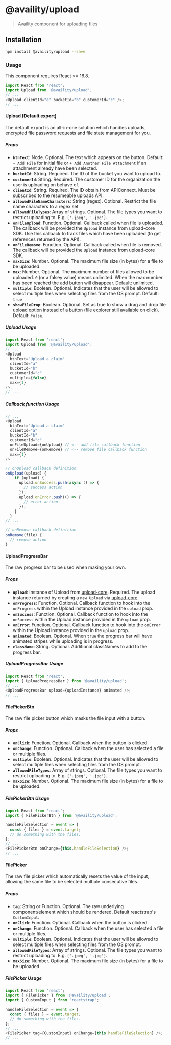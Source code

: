 # @availity/upload

> Availity component for uploading files

## Installation

```bash
npm install @availity/upload --save
```

### Usage

This component requires React >= 16.8.

```javascript
import React from 'react';
import Upload from '@availity/upload';
// ...
<Upload clientId="a" bucketId="b" customerId="c" />;
// ...
```

#### Upload (Default export)

The default export is an all-in-one solution which handles uploads, encrypted file password requests and file state management for you.

##### Props

- **`btnText`**: Node. Optional. The text which appears on the button. Default: `+ Add File` for initial file or `+ Add Another File Attachment` if an attachment already have been selected.
- **`bucketId`**: String. Required. The ID of the bucket you want to upload to.
- **`customerId`**: String. Required. The customer ID for the organization the user is uploading on behave of.
- **`clientId`**: String. Required. The ID obtain from APIConnect. Must be subscribed to the resumeable uploads API.
- **`allowedFileNameCharacters`**: String (regex). Optional. Restrict the file name characters to a regex set
- **`allowedFileTypes`**: Array of strings. Optional. The file types you want to restrict uploading to. E.g. `['.jpeg', '.jpg']`.
- **`onFileUpload`**: Function. Optional. Callback called when file is uploaded. The callback will be provided the `Upload` instance from upload-core SDK. Use this callback to track files which have been uploaded (to get references returned by the API).
- **`onFileRemove`**: Function. Optional. Callback called when file is removed. The callback will be provided the `Upload` instance from upload-core SDK.
- **`maxSize`**: Number. Optional. The maximum file size (in bytes) for a file to be uploaded.
- **`max`**: Number. Optional. The maximum number of files allowed to be uploaded. `0` (or a falsey value) means unlimited. When the max number has been reached the add button will disappear. Default: unlimited.
- **`multiple`**: Boolean. Optional. Indicates that the user will be allowed to select multiple files when selecting files from the OS prompt. Default: `true`
- **`showFileDrop`**: Boolean. Optional. Set as true to show a drag and drop file upload option instead of a button (file explorer still available on click). Default: `false`.

##### Upload Usage

```javascript
import React from 'react';
import Upload from '@availity/upload';
// ...
<Upload
  btnText="Upload a claim"
  clientId="a"
  bucketId="b"
  customerId="c"
  multiple={false}
  max={1}
/>;
// ...
```

##### Callback function Usage

```javascript
// ...
<Upload
  btnText="Upload a claim"
  clientId="a"
  bucketId="b"
  customerId="c"
  onFileUpload={onUpload} // <-- add file callback function
  onFileRemove={onRemove} // <-- remove file callback function
  max={1}
/>

// onUpload callback definition
onUpload(upload) {
    if (upload) {
      upload.onSuccess.push(async () => {
        // success action
      });
      upload.onError.push(() => {
        // error action
      });
    }
  }
// ...

// onRemove callback definition
onRemove(file) {
  // remove action
}
```

#### UploadProgressBar

The raw progress bar to be used when making your own.

##### Props

- **`upload`**: Instance of Upload from [upload-core](https://github.com/Availity/sdk-js/tree/master/packages/upload-core). Required. The upload instance returned by creating a `new Upload` via [upload-core](https://github.com/Availity/sdk-js/tree/master/packages/upload-core).
- **`onProgress`**: Function. Optional. Callback function to hook into the `onProgress` within the Upload instance provided in the `upload` prop.
- **`onSuccess`**: Function. Optional. Callback function to hook into the `onSuccess` within the Upload instance provided in the `upload` prop.
- **`onError`**: Function. Optional. Callback function to hook into the `onError` within the Upload instance provided in the `upload` prop.
- **`animated`**: Boolean. Optional. When `true` the progress bar will have animated stripes while uploading is in progress.
- **`className`**: String. Optional. Additional classNames to add to the progress bar.

##### UploadProgressBar Usage

```javascript
import React from 'react';
import { UploadProgressBar } from '@availity/upload';
// ...
<UploadProgressBar upload={uploadInstance} animated />;
// ...
```

#### FilePickerBtn

The raw file picker button which masks the file input with a button.

##### Props

- **`onClick`**: Function. Optional. Callback when the button is clicked.
- **`onChange`**: Function. Optional. Callback when the user has selected a file or multiple files.
- **`multiple`**: Boolean. Optional. Indicates that the user will be allowed to select multiple files when selecting files from the OS prompt.
- **`allowedFileTypes`**: Array of strings. Optional. The file types you want to restrict uploading to. E.g. `['.jpeg', '.jpg']`.
- **`maxSize`**: Number. Optional. The maximum file size (in bytes) for a file to be uploaded.

##### FilePickerBtn Usage

```javascript
import React from 'react';
import { FilePickerBtn } from '@availity/upload';

handleFileSelection = event => {
  const { files } = event.target;
  // do something with the files.
};
// ...
<FilePickerBtn onChange={this.handleFileSelection} />;
// ...
```

#### FilePicker

The raw file picker which automatically resets the value of the input, allowing the same file to be selected multiple consecutive files.

##### Props

- **`tag`**: String or Function. Optional. The raw underlying component/element which should be rendered. Default reactstrap's `CustomInput`.
- **`onClick`**: Function. Optional. Callback when the button is clicked.
- **`onChange`**: Function. Optional. Callback when the user has selected a file or multiple files.
- **`multiple`**: Boolean. Optional. Indicates that the user will be allowed to select multiple files when selecting files from the OS prompt.
- **`allowedFileTypes`**: Array of strings. Optional. The file types you want to restrict uploading to. E.g. `['.jpeg', '.jpg']`.
- **`maxSize`**: Number. Optional. The maximum file size (in bytes) for a file to be uploaded.

##### FilePicker Usage

```javascript
import React from 'react';
import { FilePicker } from '@availity/upload';
import { CustomInput } from 'reactstrap';

handleFileSelection = event => {
  const { files } = event.target;
  // do something with the files.
};
// ...
<FilePicker tag={CustomInput} onChange={this.handleFileSelection} />;
// ...
```
